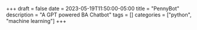 +++
draft = false
date = 2023-05-19T11:50:00-05:00
title = "PennyBot"
description = "A GPT powered BA Chatbot"
tags = []
categories = ["python", "machine learning"]
+++